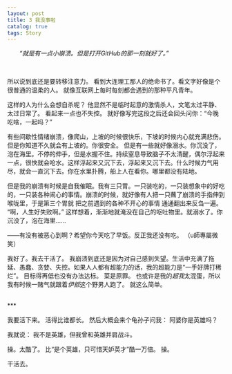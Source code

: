 ```yaml
---
layout: post
title: 3 我没事啦
catalog: true  
tags: Story
---
```


&emsp;&emsp;*“就是有一点小崩溃。但是打开GitHub的那一刻就好了。”*

<br/>

所以说到底还是要转移注意力。
看到大连理工那人的绝命书了。看文字好像是个很普通的温柔的人。
就像互联网上每时每刻都会遇到的那种平凡青年。

这样的人为什么会想自杀呢？
他显然不是临时起意的激情杀人，文笔太过平静、太过日常了。
看起来一点也不失控。
就好像写完这段之后还会回头问你：“今晚吃啥，一起吗？”

有些间歇性情绪崩溃，像爬山，上坡的时候很快乐，下坡的时候内心就充满悲伤。但是你知道不久就会有上坡的。你很安全。
但是有一些就好像溺水。你沉没了，泡在海里。不停的伸手，但是水握不住。持续窒息导致脑子不太清醒，偶尔浮起来一点，很快就会呛水。这样浮起来又沉下去，浮起来又沉下去。什么时候力气用尽，就会一直沉下去。你在水里扑腾，船上人在看你。哪里都没有陆地。

但是我的崩溃有时候是自我催眠。我有三只胃。一只装吃的，一只装想象中的好吃的，一只装各种闹心的事情。崩溃的时候，就好像有人把一只蘸了崩溃的手指伸到喉咙里，于是第三个胃就
把之前遇到的各种不开心的事情
通通翻出来反刍一遍。
“啊，人生好失败啊。”
这样想着，渐渐地就淹没在自己的呕吐物里。就溺水了。你沉没了，泡在海里……

——有没有被恶心到啊？希望你今天吃了早饭。反正我还没有吃。
（u師專屬微笑）

我好了。我去干活了。
我崩溃到底还是因为对自己感到失望。生活中充满了拖延、愚蠢、贪婪、失控。如果人人都有超能力的话，我的超能力是“一手好牌打稀烂”。
目标得再低也没有办法达标。
菜是原罪。
也或许是我的*超我*太混蛋，所以我有时候一赌气就跟着*伊抵*这个野男人跑了。
就这么简单。

<br/>
***

我要活下来。
活得比谁都长。
然后大概会来个龟孙子问我：
阿婆你是英雄吗？

我就说：
我不是英雄，但我曾和英雄并肩战斗。

操。太酷了。
比“是个英雄，只可惜天妒英才”酷一万倍。
操。

干活去。

<br/>
